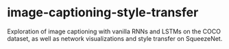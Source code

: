 # image-captioning-style-transfer
Exploration of image captioning with vanilla RNNs and LSTMs on the COCO dataset, as well as network visualizations and style transfer on SqueezeNet.
